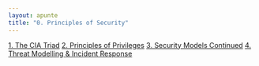 ```yaml
---
layout: apunte
title: "0. Principles of Security"
---
```


[1. The CIA Triad](/apuntes/thm/1-career/2-penetration-tester/1-jr-penetration-tester/2-introduction-to-pentesting/2-principles-of-security/1-the-cia-triad/)
[2. Principles of Privileges](/apuntes/thm/1-career/2-penetration-tester/1-jr-penetration-tester/2-introduction-to-pentesting/2-principles-of-security/2-principles-of-privileges/)
[3. Security Models Continued](/apuntes/thm/1-career/2-penetration-tester/1-jr-penetration-tester/2-introduction-to-pentesting/2-principles-of-security/3-security-models-continued/)
[4. Threat Modelling & Incident Response](/apuntes/thm/1-career/2-penetration-tester/1-jr-penetration-tester/2-introduction-to-pentesting/2-principles-of-security/4-threat-modelling-incident-response/)
